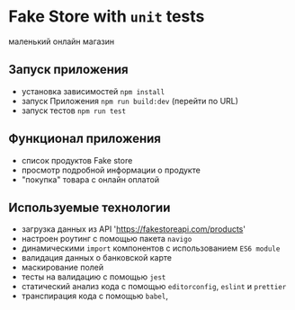 # Fake Store with `unit` tests

маленький онлайн магазин

## Запуск приложения
- установка зависимостей `npm install`
- запуск Приложения `npm run build:dev` (перейти по URL)
- запуск тестов `npm run test`


## Функционал приложения
- список продуктов Fake store
- просмотр подробной информации о продукте
- "покупка" товара с онлайн оплатой


## Используемые технологии
- загрузка данных из API 'https://fakestoreapi.com/products'
- настроен роутинг с помощью пакета `navigo`
- динамическими `import` компонентов с использованием `ES6 module`
- валидация данных о банковской карте
- маскирование полей
- тесты на валидацию с помощью `jest`
- статический анализ кода с помощью `editorconfig`, `eslint` и `prettier`
- транспирация кода с помощью `babel`,



